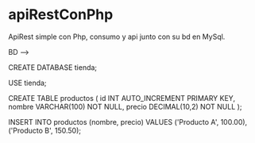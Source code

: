 # apiRestConPhp
ApiRest simple con Php, consumo y api junto con su bd en MySql.


BD --> 

CREATE DATABASE tienda;

USE tienda;

CREATE TABLE productos (
    id INT AUTO_INCREMENT PRIMARY KEY,
    nombre VARCHAR(100) NOT NULL,
    precio DECIMAL(10,2) NOT NULL
);

INSERT INTO productos (nombre, precio) VALUES 
('Producto A', 100.00),
('Producto B', 150.50);

